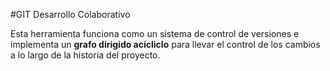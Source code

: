 #GIT Desarrollo Colaborativo

Esta herramienta funciona como un sistema de control de versiones e implementa un
__grafo dirigido acícliclo__ para llevar el control de los cambios a lo largo de la
historia del proyecto.